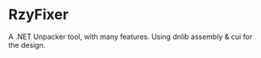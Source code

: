 # RzyFixer
A .NET Unpacker tool, with many features. Using dnlib assembly &amp; cui for the design.

